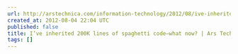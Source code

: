 ```yaml
---
url: http://arstechnica.com/information-technology/2012/08/ive-inherited-200k-lines-of-spaghetti-codewhat-now/
created_at: 2012-08-04 22:04 UTC
published: false
title: I’ve inherited 200K lines of spaghetti code—what now? | Ars Technica
tags: []
---
```



